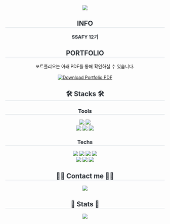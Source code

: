 <div align="center">
    <img src="https://capsule-render.vercel.app/api?type=waving&color=0:587d4a,100:e8e5d4&height=120&text=Hallo%20Welt&animation=fadeIn&fontColor=96a69b&fontSize=40" />
</div>

<div align="center">
    <h2 style="border-bottom: 1px solid #d8dee4; color: #282d33;">INFO</h2>
    <div style="font-weight: 700; font-size: 15px; text-align: center; color: #282d33;">
        SSAFY 12기
    </div>
</div>

<div align="center">
    <h2 style="border-bottom: 1px solid #d8dee4; color: #282d33;">PORTFOLIO</h2>
    <p>
        포트폴리오는 아래 PDF를 통해 확인하실 수 있습니다.<br/><br/>
      <a href="https://github.com/Seohui-Hyung/Seohui-Hyung/raw/main/형서희_포트폴리오_25.06ver.pdf">
        <img src="https://img.shields.io/badge/📄 형서희 포트폴리오-PDF-blue?style=for-the-badge" alt="Download Portfolio PDF">
      </a>
    </p>
</div>

<div align="center">
    <h2 style="border-bottom: 1px solid #d8dee4; color: #282d33;">🛠️ Stacks 🛠️</h2>
    <div style="margin: 0 auto; text-align: center;">
        <h3 style="border-bottom: 1px solid #d8dee4; color: #282d33;">Tools</h3>
        <img src="https://img.shields.io/badge/Figma-F24E1E?style=for-the-badge&logo=Figma&logoColor=white">
        <img src="https://img.shields.io/badge/Framer-000000?style=for-the-badge&logo=Framer&logoColor=white"><br>
        <img src="https://img.shields.io/badge/Notion-000000?style=for-the-badge&logo=Notion&logoColor=white">
        <img src="https://img.shields.io/badge/Git-F05032?style=for-the-badge&logo=Git&logoColor=white">
        <img src="https://img.shields.io/badge/Github-181717?style=for-the-badge&logo=Github&logoColor=white"><br>
        <h3 style="border-bottom: 1px solid #d8dee4; color: #282d33;">Techs</h3>
        <img src="https://img.shields.io/badge/HTML5-E34F26?style=for-the-badge&logo=HTML5&logoColor=white">
        <img src="https://img.shields.io/badge/Javascript-F7DF1E?style=for-the-badge&logo=Javascript&logoColor=white">
        <img src="https://img.shields.io/badge/React-61DAFB?style=for-the-badge&logo=React&logoColor=white">
<!--         <img src="https://img.shields.io/badge/React%20Query-FF4154?style=for-the-badge&logo=React%20Query&logoColor=white"> -->
        <img src="https://img.shields.io/badge/Vue.js-4FC08D?style=for-the-badge&logo=Vue.js&logoColor=white"><br>
<!--         <img src="https://img.shields.io/badge/Node.js-339933?style=for-the-badge&logo=Node.js&logoColor=white"><br> -->
        <img src="https://img.shields.io/badge/MySQL-4479A1?style=for-the-badge&logo=MySQL&logoColor=white">
<!--         <img src="https://img.shields.io/badge/MariaDB-003545?style=for-the-badge&logo=MariaDB&logoColor=white"><br> -->
        <img src="https://img.shields.io/badge/Java-007396?style=for-the-badge&logo=Java&logoColor=white">
        <img src="https://img.shields.io/badge/Spring%20Boot-6DB33F?style=for-the-badge&logo=Spring%20Boot&logoColor=white"><br>
<!--         <img src="https://img.shields.io/badge/Prettier-F7B93E?style=for-the-badge&logo=Prettier&logoColor=white"> -->
<!--         <img src="https://img.shields.io/badge/Apache%20Tomcat-F8DC75?style=for-the-badge&logo=Apache%20Tomcat&logoColor=white"> -->
    </div>
</div>

<div align="center">
    <h2 style="border-bottom: 1px solid #d8dee4; color: #282d33;">🧑‍💻 Contact me 🧑‍💻</h2>
    <div>
<!--         <a href="https://hazels-page.tistory.com/">
            <img src="https://img.shields.io/badge/Tistory-000000?style=for-the-badge&logo=Tistory&logoColor=white&link=https://hazels-page.tistory.com/">
        </a> -->
    </div>
    <div>
<!--         <a href="https://www.notion.so/SSAFY-caead4c081b4477a84a9a4d4e707ce22?pvs=4">
            <img src="https://img.shields.io/badge/Notion-000000?style=for-the-badge&logo=Notion&logoColor=white&link=https://www.notion.so/SSAFY-caead4c081b4477a84a9a4d4e707ce22?pvs=4">
        </a> -->
        <a href="mailto:ro.opretzelcham@gmail.com">
            <img src="https://img.shields.io/badge/Gmail-EA4335?style=for-the-badge&logo=Gmail&logoColor=white&link=mailto:ro.opretzelcham@gmail.com">
        </a>
    </div>
</div>

<div align="center">
    <h2 style="border-bottom: 1px solid #d8dee4; color: #282d33;">🏅 Stats 🏅</h2>
    <div align="center">
        <img src="https://github-readme-stats.vercel.app/api/top-langs/?username=Seohui-Hyung&layout=compact&bg_color=180,000000,&title_color=000000&text_color=000000" /><br>
<!--         <img src="https://github-readme-stats.vercel.app/api?username=Seohui-Hyung&custom_title=Seohui-Hyung's%20Github%20Stat&bg_color=180,000000,&title_color=000000&text_color=000000" /> -->
    </div>
</div>
